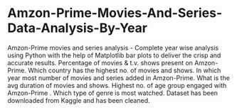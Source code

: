 # Amzon-Prime-Movies-And-Series-Data-Analysis-By-Year
Amzon-Prime movies and series analysis - Complete year wise analysis using Python with the help of Matplotlib bar plots to deliver the crisp and accurate results.
Percentage of movies & t.v. shows present on Amzon-Prime.
Which country has the highest no. of movies and shows.
In which year most number of movies and series added in Amzon-Prime.
What is the avg duration of movies and shows.
Highest no. of age group engaged with Amzon-Prime .
Which type of genre is most watched.
Dataset has been downloaded from Kaggle and has been cleaned.

